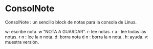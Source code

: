 # ConsolNote
ConsolNote : un sencillo block de notas para la consola de Linux.


w: escribe nota.
        w "NOTA A GUARDAR".
r: lee notas.
        r a : lee todas las notas.
        r n : lee la n nota.
d: borra nota
        d n : borra la n nota..
h: ayuda.
v: muestra versión.
